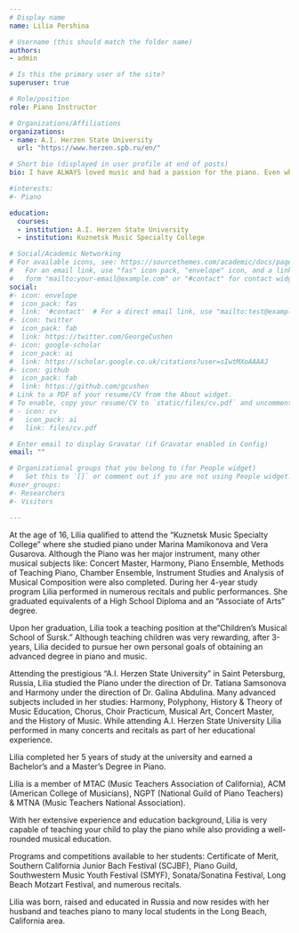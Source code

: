 ```yaml
---
# Display name
name: Lilia Pershina

# Username (this should match the folder name)
authors:
- admin

# Is this the primary user of the site?
superuser: true

# Role/position
role: Piano Instructor

# Organizations/Affiliations
organizations:
- name: A.I. Herzen State University
  url: "https://www.herzen.spb.ru/en/"

# Short bio (displayed in user profile at end of posts)
bio: I have ALWAYS loved music and had a passion for the piano. Even when I was too young for lessons, I would run to the piano.

#interests:
#- Piano

education:
  courses:
  - institution: A.I. Herzen State University
  - institution: Kuznetsk Music Specialty College

# Social/Academic Networking
# For available icons, see: https://sourcethemes.com/academic/docs/page-builder/#icons
#   For an email link, use "fas" icon pack, "envelope" icon, and a link in the
#   form "mailto:your-email@example.com" or "#contact" for contact widget.
social:
#- icon: envelope
#  icon_pack: fas
#  link: '#contact'  # For a direct email link, use "mailto:test@example.org".
#- icon: twitter
#  icon_pack: fab
#  link: https://twitter.com/GeorgeCushen
#- icon: google-scholar
#  icon_pack: ai
#  link: https://scholar.google.co.uk/citations?user=sIwtMXoAAAAJ
#- icon: github
#  icon_pack: fab
#  link: https://github.com/gcushen
# Link to a PDF of your resume/CV from the About widget.
# To enable, copy your resume/CV to `static/files/cv.pdf` and uncomment the lines below.
# - icon: cv
#   icon_pack: ai
#   link: files/cv.pdf

# Enter email to display Gravatar (if Gravatar enabled in Config)
email: ""

# Organizational groups that you belong to (for People widget)
#   Set this to `[]` or comment out if you are not using People widget.
#user_groups:
#- Researchers
#- Visitors

---
```


At the age of 16, Lilia qualified to attend the “Kuznetsk Music Specialty College” where she studied piano under Marina Mamikonova and Vera Gusarova. Although the Piano was her major instrument, many other musical subjects like: Concert Master, Harmony, Piano Ensemble, Methods of Teaching Piano, Chamber Ensemble, Instrument Studies and Analysis of Musical Composition were also completed. During her 4-year study program Lilia performed in numerous recitals and public performances. She graduated equivalents of a High School Diploma and an “Associate of Arts” degree.

Upon her graduation, Lilia took a teaching position at the“Children’s Musical School of Sursk.” Although teaching children was very rewarding, after 3-years, Lilia decided to pursue her own personal goals of obtaining an advanced degree in piano and music.

Attending the prestigious “A.I. Herzen State University” in Saint Petersburg, Russia, Lilia studied the Piano under the direction of Dr. Tatiana Samsonova and Harmony under the direction of Dr. Galina Abdulina. Many advanced subjects included in her studies: Harmony, Polyphony, History & Theory of Music Education, Chorus, Choir Practicum, Musical Art, Concert Master, and the History of Music. While attending A.I. Herzen State University Lilia performed in many concerts and recitals as part of her educational experience.

Lilia completed her 5 years of study at the university and earned a Bachelor’s and a Master’s Degree in Piano.

Lilia is a member of MTAC (Music Teachers Association of California), ACM (American College of Musicians), NGPT (National Guild of Piano Teachers) & MTNA (Music Teachers National Association).

With her extensive experience and education background, Lilia is very capable of teaching your child to play the piano while also providing a well-rounded musical education.

Programs and competitions available to her students: Certificate of Merit, Southern California Junior Bach Festival (SCJBF), Piano Guild, Southwestern Music Youth Festival (SMYF), Sonata/Sonatina Festival, Long Beach Motzart Festival, and numerous recitals.

Lilia was born, raised and educated in Russia and now resides with her husband and teaches piano to many local students in the Long Beach, California area.